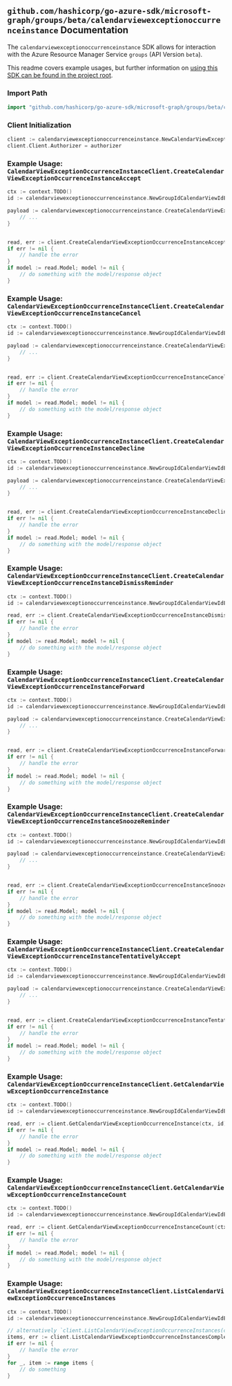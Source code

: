 
## `github.com/hashicorp/go-azure-sdk/microsoft-graph/groups/beta/calendarviewexceptionoccurrenceinstance` Documentation

The `calendarviewexceptionoccurrenceinstance` SDK allows for interaction with the Azure Resource Manager Service `groups` (API Version `beta`).

This readme covers example usages, but further information on [using this SDK can be found in the project root](https://github.com/hashicorp/go-azure-sdk/tree/main/docs).

### Import Path

```go
import "github.com/hashicorp/go-azure-sdk/microsoft-graph/groups/beta/calendarviewexceptionoccurrenceinstance"
```


### Client Initialization

```go
client := calendarviewexceptionoccurrenceinstance.NewCalendarViewExceptionOccurrenceInstanceClientWithBaseURI("https://management.azure.com")
client.Client.Authorizer = authorizer
```


### Example Usage: `CalendarViewExceptionOccurrenceInstanceClient.CreateCalendarViewExceptionOccurrenceInstanceAccept`

```go
ctx := context.TODO()
id := calendarviewexceptionoccurrenceinstance.NewGroupIdCalendarViewIdExceptionOccurrenceIdInstanceID("groupIdValue", "eventIdValue", "eventId1Value", "eventId2Value")

payload := calendarviewexceptionoccurrenceinstance.CreateCalendarViewExceptionOccurrenceInstanceAcceptRequest{
	// ...
}


read, err := client.CreateCalendarViewExceptionOccurrenceInstanceAccept(ctx, id, payload)
if err != nil {
	// handle the error
}
if model := read.Model; model != nil {
	// do something with the model/response object
}
```


### Example Usage: `CalendarViewExceptionOccurrenceInstanceClient.CreateCalendarViewExceptionOccurrenceInstanceCancel`

```go
ctx := context.TODO()
id := calendarviewexceptionoccurrenceinstance.NewGroupIdCalendarViewIdExceptionOccurrenceIdInstanceID("groupIdValue", "eventIdValue", "eventId1Value", "eventId2Value")

payload := calendarviewexceptionoccurrenceinstance.CreateCalendarViewExceptionOccurrenceInstanceCancelRequest{
	// ...
}


read, err := client.CreateCalendarViewExceptionOccurrenceInstanceCancel(ctx, id, payload)
if err != nil {
	// handle the error
}
if model := read.Model; model != nil {
	// do something with the model/response object
}
```


### Example Usage: `CalendarViewExceptionOccurrenceInstanceClient.CreateCalendarViewExceptionOccurrenceInstanceDecline`

```go
ctx := context.TODO()
id := calendarviewexceptionoccurrenceinstance.NewGroupIdCalendarViewIdExceptionOccurrenceIdInstanceID("groupIdValue", "eventIdValue", "eventId1Value", "eventId2Value")

payload := calendarviewexceptionoccurrenceinstance.CreateCalendarViewExceptionOccurrenceInstanceDeclineRequest{
	// ...
}


read, err := client.CreateCalendarViewExceptionOccurrenceInstanceDecline(ctx, id, payload)
if err != nil {
	// handle the error
}
if model := read.Model; model != nil {
	// do something with the model/response object
}
```


### Example Usage: `CalendarViewExceptionOccurrenceInstanceClient.CreateCalendarViewExceptionOccurrenceInstanceDismissReminder`

```go
ctx := context.TODO()
id := calendarviewexceptionoccurrenceinstance.NewGroupIdCalendarViewIdExceptionOccurrenceIdInstanceID("groupIdValue", "eventIdValue", "eventId1Value", "eventId2Value")

read, err := client.CreateCalendarViewExceptionOccurrenceInstanceDismissReminder(ctx, id)
if err != nil {
	// handle the error
}
if model := read.Model; model != nil {
	// do something with the model/response object
}
```


### Example Usage: `CalendarViewExceptionOccurrenceInstanceClient.CreateCalendarViewExceptionOccurrenceInstanceForward`

```go
ctx := context.TODO()
id := calendarviewexceptionoccurrenceinstance.NewGroupIdCalendarViewIdExceptionOccurrenceIdInstanceID("groupIdValue", "eventIdValue", "eventId1Value", "eventId2Value")

payload := calendarviewexceptionoccurrenceinstance.CreateCalendarViewExceptionOccurrenceInstanceForwardRequest{
	// ...
}


read, err := client.CreateCalendarViewExceptionOccurrenceInstanceForward(ctx, id, payload)
if err != nil {
	// handle the error
}
if model := read.Model; model != nil {
	// do something with the model/response object
}
```


### Example Usage: `CalendarViewExceptionOccurrenceInstanceClient.CreateCalendarViewExceptionOccurrenceInstanceSnoozeReminder`

```go
ctx := context.TODO()
id := calendarviewexceptionoccurrenceinstance.NewGroupIdCalendarViewIdExceptionOccurrenceIdInstanceID("groupIdValue", "eventIdValue", "eventId1Value", "eventId2Value")

payload := calendarviewexceptionoccurrenceinstance.CreateCalendarViewExceptionOccurrenceInstanceSnoozeReminderRequest{
	// ...
}


read, err := client.CreateCalendarViewExceptionOccurrenceInstanceSnoozeReminder(ctx, id, payload)
if err != nil {
	// handle the error
}
if model := read.Model; model != nil {
	// do something with the model/response object
}
```


### Example Usage: `CalendarViewExceptionOccurrenceInstanceClient.CreateCalendarViewExceptionOccurrenceInstanceTentativelyAccept`

```go
ctx := context.TODO()
id := calendarviewexceptionoccurrenceinstance.NewGroupIdCalendarViewIdExceptionOccurrenceIdInstanceID("groupIdValue", "eventIdValue", "eventId1Value", "eventId2Value")

payload := calendarviewexceptionoccurrenceinstance.CreateCalendarViewExceptionOccurrenceInstanceTentativelyAcceptRequest{
	// ...
}


read, err := client.CreateCalendarViewExceptionOccurrenceInstanceTentativelyAccept(ctx, id, payload)
if err != nil {
	// handle the error
}
if model := read.Model; model != nil {
	// do something with the model/response object
}
```


### Example Usage: `CalendarViewExceptionOccurrenceInstanceClient.GetCalendarViewExceptionOccurrenceInstance`

```go
ctx := context.TODO()
id := calendarviewexceptionoccurrenceinstance.NewGroupIdCalendarViewIdExceptionOccurrenceIdInstanceID("groupIdValue", "eventIdValue", "eventId1Value", "eventId2Value")

read, err := client.GetCalendarViewExceptionOccurrenceInstance(ctx, id)
if err != nil {
	// handle the error
}
if model := read.Model; model != nil {
	// do something with the model/response object
}
```


### Example Usage: `CalendarViewExceptionOccurrenceInstanceClient.GetCalendarViewExceptionOccurrenceInstanceCount`

```go
ctx := context.TODO()
id := calendarviewexceptionoccurrenceinstance.NewGroupIdCalendarViewIdExceptionOccurrenceID("groupIdValue", "eventIdValue", "eventId1Value")

read, err := client.GetCalendarViewExceptionOccurrenceInstanceCount(ctx, id)
if err != nil {
	// handle the error
}
if model := read.Model; model != nil {
	// do something with the model/response object
}
```


### Example Usage: `CalendarViewExceptionOccurrenceInstanceClient.ListCalendarViewExceptionOccurrenceInstances`

```go
ctx := context.TODO()
id := calendarviewexceptionoccurrenceinstance.NewGroupIdCalendarViewIdExceptionOccurrenceID("groupIdValue", "eventIdValue", "eventId1Value")

// alternatively `client.ListCalendarViewExceptionOccurrenceInstances(ctx, id)` can be used to do batched pagination
items, err := client.ListCalendarViewExceptionOccurrenceInstancesComplete(ctx, id)
if err != nil {
	// handle the error
}
for _, item := range items {
	// do something
}
```
